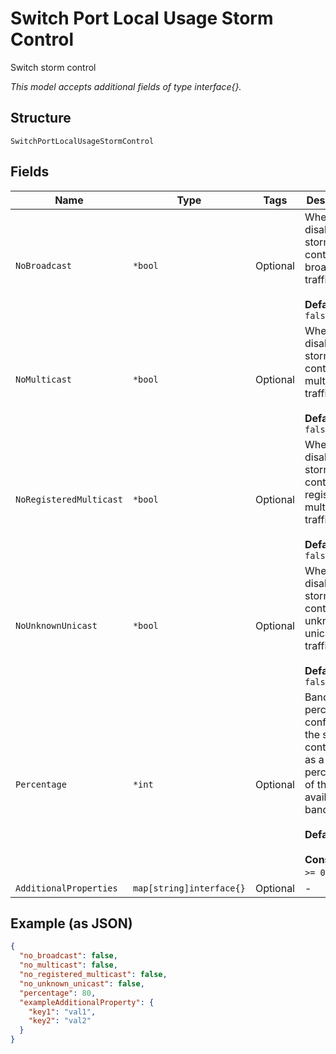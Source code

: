 
# Switch Port Local Usage Storm Control

Switch storm control

*This model accepts additional fields of type interface{}.*

## Structure

`SwitchPortLocalUsageStormControl`

## Fields

| Name | Type | Tags | Description |
|  --- | --- | --- | --- |
| `NoBroadcast` | `*bool` | Optional | Whether to disable storm control on broadcast traffic<br><br>**Default**: `false` |
| `NoMulticast` | `*bool` | Optional | Whether to disable storm control on multicast traffic<br><br>**Default**: `false` |
| `NoRegisteredMulticast` | `*bool` | Optional | Whether to disable storm control on registered multicast traffic<br><br>**Default**: `false` |
| `NoUnknownUnicast` | `*bool` | Optional | Whether to disable storm control on unknown unicast traffic<br><br>**Default**: `false` |
| `Percentage` | `*int` | Optional | Bandwidth-percentage, configures the storm control level as a percentage of the available bandwidth<br><br>**Default**: `80`<br><br>**Constraints**: `>= 0`, `<= 100` |
| `AdditionalProperties` | `map[string]interface{}` | Optional | - |

## Example (as JSON)

```json
{
  "no_broadcast": false,
  "no_multicast": false,
  "no_registered_multicast": false,
  "no_unknown_unicast": false,
  "percentage": 80,
  "exampleAdditionalProperty": {
    "key1": "val1",
    "key2": "val2"
  }
}
```

